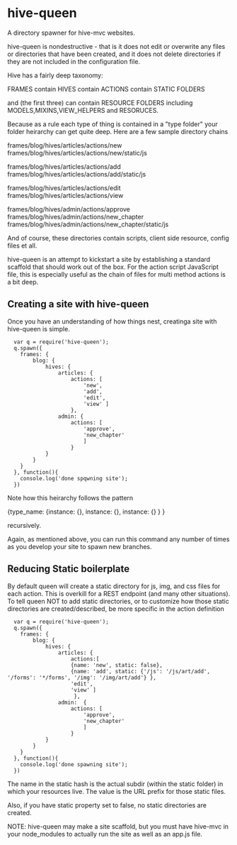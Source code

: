 hive-queen
==========

A directory spawner for hive-mvc websites.

hive-queen is nondestructive - that is it does not edit or overwrite any files or directories that have been created,
and it does not delete directories if they are not included in the configuration file.

Hive has a fairly deep taxonomy:

FRAMES contain HIVES contain ACTIONS contain STATIC FOLDERS

and (the first three) can contain RESOURCE FOLDERS including MODELS,MIXINS,VIEW_HELPERS and RESORUCES.

Because as a rule each type of thing is contained in a "type folder" your folder heirarchy can get quite deep.
Here are a few sample directory chains

frames/blog/hives/articles/actions/new
frames/blog/hives/articles/actions/new/static/js

frames/blog/hives/articles/actions/add
frames/blog/hives/articles/actions/add/static/js

frames/blog/hives/articles/actions/edit
frames/blog/hives/articles/actions/view

frames/blog/hives/admin/actions/approve
frames/blog/hives/admin/actions/new_chapter
frames/blog/hives/admin/actions/new_chapter/static/js

And of course, these directories contain scripts, client side resource, config files et all.

hive-queen is an attempt to kickstart a site by establishing a standard scaffold that should work out of the box.
For the action script JavaScript file, this is especially useful as the chain of files for multi method actions
is a bit deep.

Creating a site with hive-queen
-------------------------------

Once you have an understanding of how things nest, creatinga  site with hive-queen is simple.

      var q = require('hive-queen');
      q.spawn({
      	frames: {
      		blog: {
      			hives: {
      				articles: {
      				 	actions: [
							'new',
							'add',
							'edit',
							'view' ]
      					},
      				admin: {
      					actions: [
      						'approve',
      						'new_chapter'
      						]
      					}
      			}
      		}
      	}
      }, function(){
      	console.log('done spqwning site');
      })

Note how this heirarchy follows the pattern

{type_name: {instance: {}, instance: {}, instance: {} } }

recursively.

Again, as mentioned above, you can run this command any number of times as you develop your site to spawn
new branches.

Reducing Static boilerplate
---------------------------

By default queen will create a static directory for js, img, and css files for each action. This is overkill for
a REST endpoint (and many other situations). To tell queen NOT to add static directories,
or to customize how those static directories are created/described, be more specific in the action definition

      var q = require('hive-queen');
      q.spawn({
      	frames: {
      		blog: {
      			hives: {
      				articles: {
      					actions:[
      					{name: 'new', static: false},
      					{name: 'add', static: {'/js': '/js/art/add', '/forms': '*/forms', '/img': '/img/art/add'} },
      					'edit',
      					'view' ]
      					 },
      				admin:  {
      					actions: [
							'approve',
							'new_chapter'
							]
						}
      			}
      		}
      	}
      }, function(){
      	console.log('done spawning site');
      })

The name in the static hash is the actual subdir (within the static folder) in which your resources live.
The value is the URL prefix for those static files.

Also, if you have static property set to false, no static directories are created.

NOTE: hive-queen may make a site scaffold, but you must have hive-mvc in your node_modules to actually run the site
as well as an app.js file.